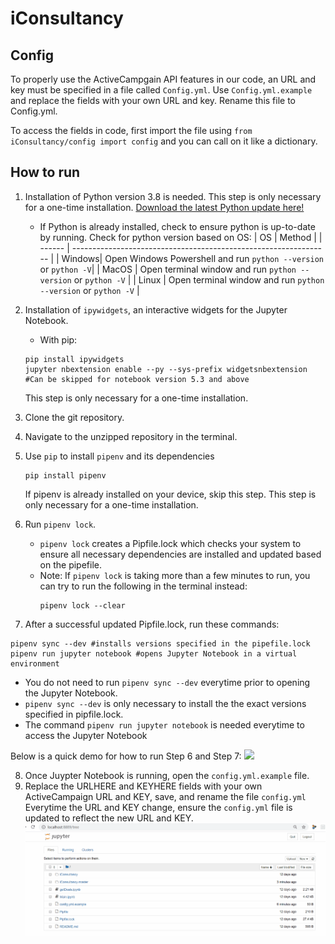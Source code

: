 # iConsultancy

## Config
To properly use the ActiveCampgain API features in our code, an URL and key must be specified in a file called `Config.yml`. Use `Config.yml.example` and replace the fields with your own URL and key. Rename this file to Config.yml.

To access the fields in code, first import the file using ```from iConsultancy/config import config``` and you can call on it like a dictionary.

## How to run
1. Installation of Python version 3.8 is needed. This step is only necessary for a one-time installation.
   [Download the latest Python update here!](https://www.python.org/) 
   - If Python is already installed, check to ensure python is up-to-date by running. Check for python version based on OS:
     |   OS   |                             Method                               |
     | ------ | ---------------------------------------------------------------- |
     | Windows| Open Windows Powershell and run `python --version` or `python -V`|
     | MacOS  | Open terminal window and run `python --version` or `python -V`   |
     | Linux  | Open terminal window and run `python --version` or `python -V`   |
     
   
2. Installation of `ipywidgets`, an interactive widgets for the Jupyter Notebook.
   - With pip:
    ```
    pip install ipywidgets
    jupyter nbextension enable --py --sys-prefix widgetsnbextension  #Can be skipped for notebook version 5.3 and above
    ```
    This step is only necessary for a one-time installation.
    
3. Clone the git repository.

4. Navigate to the unzipped repository in the terminal.

5. Use `pip` to install `pipenv` and its dependencies
   ```
   pip install pipenv
   ```
   If pipenv is already installed on your device, skip this step. This step is only necessary for a one-time installation. 
   
6. Run `pipenv lock`.
   - `pipenv lock` creates a Pipfile.lock which checks your system to ensure all necessary dependencies are installed and updated based on the pipefile. 
   - Note: If `pipenv lock` is taking more than a few minutes to run, you can try to run the following in the terminal instead:
      ```
      pipenv lock --clear
      ```
7. After a successful updated Pipfile.lock, run these commands:
```
pipenv sync --dev #installs versions specified in the pipefile.lock
pipenv run jupyter notebook #opens Jupyter Notebook in a virtual environment
```
   - You do not need to run `pipenv sync --dev` everytime prior to opening the Jupyter Notebook. 
   - `pipenv sync --dev` is only necessary to install the the exact versions specified in pipfile.lock. 
   - The command `pipenv run jupyter notebook` is needed everytime to access the Jupyter Notebook
   
Below is a quick demo for how to run Step 6 and Step 7:
![](.gif)

8. Once Juypter Notebook is running, open the `config.yml.example` file.
9. Replace the URLHERE and KEYHERE fields with your own ActiveCampaign URL and KEY, save, and rename the file `config.yml`
   Everytime the URL and KEY change, ensure the `config.yml` file is updated to reflect the new URL and KEY.
![](URL_KEY_tutorial_README.gif)
